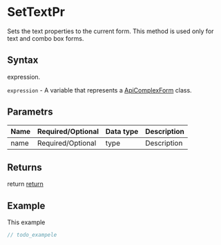 # SetTextPr

Sets the text properties to the current form. This method is used only for text and combo box forms.

## Syntax

expression.

`expression` - A variable that represents a [ApiComplexForm](../ApiComplexForm.md) class.

## Parametrs

| **Name** | **Required/Optional** | **Data type** | **Description** |
| ------------- | ------------- | ------------- | ------------- |
| name | Required/Optional | type | Description |

## Returns

return
[return](todo_link)

## Example

This example

```javascript
// todo_exampele
```